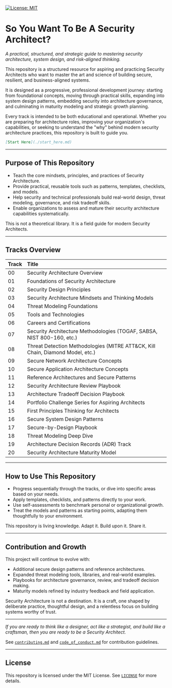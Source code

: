 [![License: MIT](https://img.shields.io/badge/License-MIT-yellow.svg)](./LICENSE)

# So You Want To Be A Security Architect?

_A practical, structured, and strategic guide to mastering security architecture, system design, and risk-aligned thinking._

This repository is a structured resource for aspiring and practicing Security Architects who want to master the art and science of building secure, resilient, and business-aligned systems.

It is designed as a progressive, professional development journey: starting from foundational concepts, moving through practical skills, expanding into system design patterns, embedding security into architecture governance, and culminating in maturity modeling and strategic growth planning.

Every track is intended to be both educational and operational. Whether you are preparing for architecture roles, improving your organization's capabilities, or seeking to understand the "why" behind modern security architecture practices, this repository is built to guide you.

```markdown
[Start Here](./start_here.md)
```
---

## Purpose of This Repository

- Teach the core mindsets, principles, and practices of Security Architecture.
- Provide practical, reusable tools such as patterns, templates, checklists, and models.
- Help security and technical professionals build real-world design, threat modeling, governance, and risk tradeoff skills.
- Enable organizations to assess and mature their security architecture capabilities systematically.

This is not a theoretical library. It is a field guide for modern Security Architects.

---

## Tracks Overview

| Track | Title |
|:------|:------|
| 00 | Security Architecture Overview |
| 01 | Foundations of Security Architecture |
| 02 | Security Design Principles |
| 03 | Security Architecture Mindsets and Thinking Models |
| 04 | Threat Modeling Foundations |
| 05 | Tools and Technologies |
| 06 | Careers and Certifications |
| 07 | Security Architecture Methodologies (TOGAF, SABSA, NIST 800-160, etc.) |
| 08 | Threat Detection Methodologies (MITRE ATT&CK, Kill Chain, Diamond Model, etc.) |
| 09 | Secure Network Architecture Concepts |
| 10 | Secure Application Architecture Concepts |
| 11 | Reference Architectures and Secure Patterns |
| 12 | Security Architecture Review Playbook |
| 13 | Architecture Tradeoff Decision Playbook |
| 14 | Portfolio Challenge Series for Aspiring Architects |
| 15 | First Principles Thinking for Architects |
| 16 | Secure System Design Patterns |
| 17 | Secure-by-Design Playbook |
| 18 | Threat Modeling Deep Dive |
| 19 | Architecture Decision Records (ADR) Track |
| 20 | Security Architecture Maturity Model |

---

## How to Use This Repository

- Progress sequentially through the tracks, or dive into specific areas based on your needs.
- Apply templates, checklists, and patterns directly to your work.
- Use self-assessments to benchmark personal or organizational growth.
- Treat the models and patterns as starting points, adapting them thoughtfully to your environment.

This repository is living knowledge. Adapt it. Build upon it. Share it.

---

## Contribution and Growth

This project will continue to evolve with:

- Additional secure design patterns and reference architectures.
- Expanded threat modeling tools, libraries, and real-world examples.
- Playbooks for architecture governance, review, and tradeoff decision making.
- Maturity models refined by industry feedback and field application.

Security Architecture is not a destination. It is a craft, one shaped by deliberate practice, thoughtful design, and a relentless focus on building systems worthy of trust.

---

*If you are ready to think like a designer, act like a strategist, and build like a craftsman, then you are ready to be a Security Architect.*


See [`contributing.md`](./contributing.md) and [`code_of_conduct.md`](./code_of_conduct.md) for contribution guidelines.

---

## License

This repository is licensed under the MIT License. See [`LICENSE`](./LICENSE) for more details.




